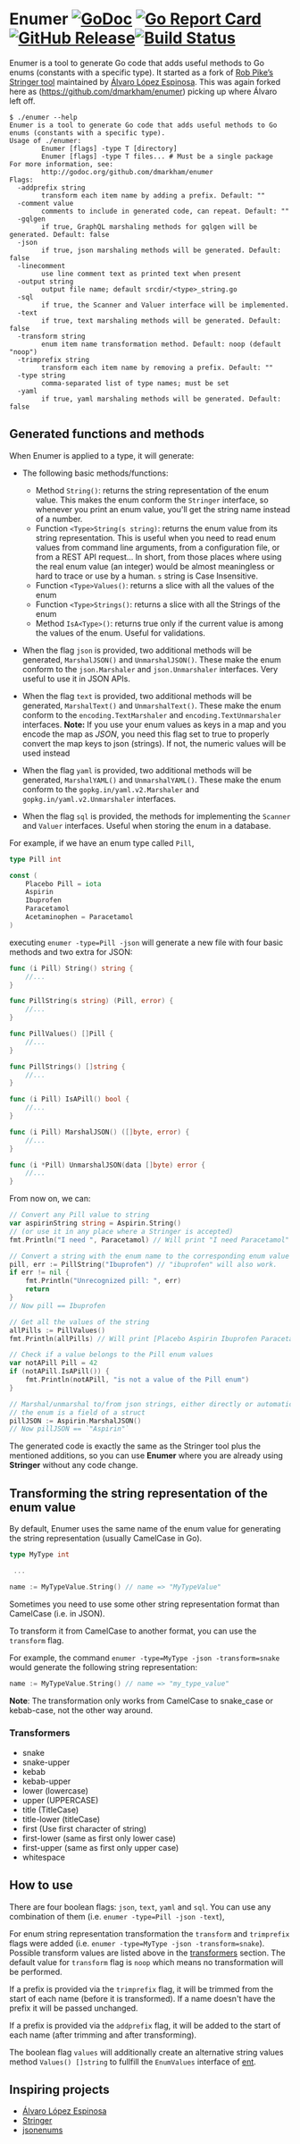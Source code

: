 # Enumer [![GoDoc](https://godoc.org/github.com/dmarkham/enumer?status.svg)](https://godoc.org/github.com/dmarkham/enumer) [![Go Report Card](https://goreportcard.com/badge/github.com/dmarkham/enumer)](https://goreportcard.com/report/github.com/dmarkham/enumer) [![GitHub Release](https://img.shields.io/github/release/dmarkham/enumer.svg)](https://github.com/dmarkham/enumer/releases)[![Build Status](https://travis-ci.com/dmarkham/enumer.svg?branch=master)](https://travis-ci.com/dmarkham/enumer)


Enumer is a tool to generate Go code that adds useful methods to Go enums (constants with a specific type).
It started as a fork of [Rob Pike’s Stringer tool](https://godoc.org/golang.org/x/tools/cmd/stringer)
maintained by [Álvaro López Espinosa](https://github.com/alvaroloes/enumer). 
This was again forked here as (https://github.com/dmarkham/enumer) picking up where Álvaro left off.


```
$ ./enumer --help
Enumer is a tool to generate Go code that adds useful methods to Go enums (constants with a specific type).
Usage of ./enumer:
        Enumer [flags] -type T [directory]
        Enumer [flags] -type T files... # Must be a single package
For more information, see:
        http://godoc.org/github.com/dmarkham/enumer
Flags:
  -addprefix string
        transform each item name by adding a prefix. Default: ""
  -comment value
        comments to include in generated code, can repeat. Default: ""
  -gqlgen
        if true, GraphQL marshaling methods for gqlgen will be generated. Default: false
  -json
        if true, json marshaling methods will be generated. Default: false
  -linecomment
        use line comment text as printed text when present
  -output string
        output file name; default srcdir/<type>_string.go
  -sql
        if true, the Scanner and Valuer interface will be implemented.
  -text
        if true, text marshaling methods will be generated. Default: false
  -transform string
        enum item name transformation method. Default: noop (default "noop")
  -trimprefix string
        transform each item name by removing a prefix. Default: ""
  -type string
        comma-separated list of type names; must be set
  -yaml
        if true, yaml marshaling methods will be generated. Default: false
```


## Generated functions and methods

When Enumer is applied to a type, it will generate:

- The following basic methods/functions:

  - Method `String()`: returns the string representation of the enum value. This makes the enum conform
    the `Stringer` interface, so whenever you print an enum value, you'll get the string name instead of a number.
  - Function `<Type>String(s string)`: returns the enum value from its string representation. This is useful
    when you need to read enum values from command line arguments, from a configuration file, or
    from a REST API request... In short, from those places where using the real enum value (an integer) would
    be almost meaningless or hard to trace or use by a human. `s` string is Case Insensitive.
  - Function `<Type>Values()`: returns a slice with all the values of the enum
  - Function `<Type>Strings()`: returns a slice with all the Strings of the enum
  - Method `IsA<Type>()`: returns true only if the current value is among the values of the enum. Useful for validations.

- When the flag `json` is provided, two additional methods will be generated, `MarshalJSON()` and `UnmarshalJSON()`. These make
  the enum conform to the `json.Marshaler` and `json.Unmarshaler` interfaces. Very useful to use it in JSON APIs.
- When the flag `text` is provided, two additional methods will be generated, `MarshalText()` and `UnmarshalText()`. These make
  the enum conform to the `encoding.TextMarshaler` and `encoding.TextUnmarshaler` interfaces.
  **Note:** If you use your enum values as keys in a map and you encode the map as _JSON_, you need this flag set to true to properly
  convert the map keys to json (strings). If not, the numeric values will be used instead
- When the flag `yaml` is provided, two additional methods will be generated, `MarshalYAML()` and `UnmarshalYAML()`. These make
  the enum conform to the `gopkg.in/yaml.v2.Marshaler` and `gopkg.in/yaml.v2.Unmarshaler` interfaces.
- When the flag `sql` is provided, the methods for implementing the `Scanner` and `Valuer` interfaces.
  Useful when storing the enum in a database.


For example, if we have an enum type called `Pill`,

```go
type Pill int

const (
	Placebo Pill = iota
	Aspirin
	Ibuprofen
	Paracetamol
	Acetaminophen = Paracetamol
)
```

executing `enumer -type=Pill -json` will generate a new file with four basic methods and two extra for JSON:

```go
func (i Pill) String() string {
	//...
}

func PillString(s string) (Pill, error) {
	//...
}

func PillValues() []Pill {
	//...
}

func PillStrings() []string {
	//...
}

func (i Pill) IsAPill() bool {
	//...
}

func (i Pill) MarshalJSON() ([]byte, error) {
	//...
}

func (i *Pill) UnmarshalJSON(data []byte) error {
	//...
}
```

From now on, we can:

```go
// Convert any Pill value to string
var aspirinString string = Aspirin.String()
// (or use it in any place where a Stringer is accepted)
fmt.Println("I need ", Paracetamol) // Will print "I need Paracetamol"

// Convert a string with the enum name to the corresponding enum value
pill, err := PillString("Ibuprofen") // "ibuprofen" will also work.
if err != nil {
    fmt.Println("Unrecognized pill: ", err)
    return
}
// Now pill == Ibuprofen

// Get all the values of the string
allPills := PillValues()
fmt.Println(allPills) // Will print [Placebo Aspirin Ibuprofen Paracetamol]

// Check if a value belongs to the Pill enum values
var notAPill Pill = 42
if (notAPill.IsAPill()) {
	fmt.Println(notAPill, "is not a value of the Pill enum")
}

// Marshal/unmarshal to/from json strings, either directly or automatically when
// the enum is a field of a struct
pillJSON := Aspirin.MarshalJSON()
// Now pillJSON == `"Aspirin"`
```

The generated code is exactly the same as the Stringer tool plus the mentioned additions, so you can use
**Enumer** where you are already using **Stringer** without any code change.

## Transforming the string representation of the enum value

By default, Enumer uses the same name of the enum value for generating the string representation (usually CamelCase in Go).

```go
type MyType int

 ...

name := MyTypeValue.String() // name => "MyTypeValue"
```

Sometimes you need to use some other string representation format than CamelCase (i.e. in JSON).

To transform it from CamelCase to another format, you can use the `transform` flag.

For example, the command `enumer -type=MyType -json -transform=snake` would generate the following string representation:

```go
name := MyTypeValue.String() // name => "my_type_value"
```

**Note**: The transformation only works from CamelCase to snake_case or kebab-case, not the other way around.

### Transformers

- snake
- snake-upper
- kebab
- kebab-upper
- lower (lowercase)
- upper (UPPERCASE)
- title (TitleCase)
- title-lower (titleCase)
- first (Use first character of string)
- first-lower (same as first only lower case)
- first-upper (same as first only upper case)
- whitespace

## How to use

There are four boolean flags: `json`, `text`, `yaml` and `sql`. You can use any combination of them (i.e. `enumer -type=Pill -json -text`),

For enum string representation transformation the `transform` and `trimprefix` flags
were added (i.e. `enumer -type=MyType -json -transform=snake`).
Possible transform values are listed above in the [transformers](#transformers) section.
The default value for `transform` flag is `noop` which means no transformation will be performed.

If a prefix is provided via the `trimprefix` flag, it will be trimmed from the start of each name (before
it is transformed). If a name doesn't have the prefix it will be passed unchanged.

If a prefix is provided via the `addprefix` flag, it will be added to the start of each name (after trimming and after transforming).

The boolean flag `values` will additionally create an alternative string values method `Values() []string` to fullfill the `EnumValues` interface of [ent](https://entgo.io/docs/schema-fields/#enum-fields).

## Inspiring projects

- [Álvaro López Espinosa](https://github.com/alvaroloes/enumer)
- [Stringer](https://godoc.org/golang.org/x/tools/cmd/stringer)
- [jsonenums](https://github.com/campoy/jsonenums)
